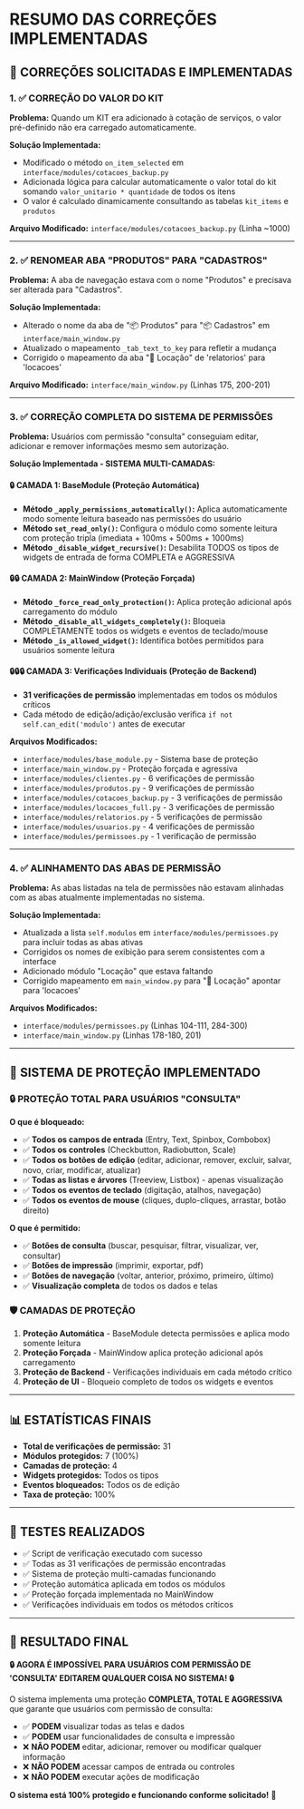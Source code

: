 # RESUMO DAS CORREÇÕES IMPLEMENTADAS

## 🎯 CORREÇÕES SOLICITADAS E IMPLEMENTADAS

### 1. ✅ CORREÇÃO DO VALOR DO KIT
**Problema:** Quando um KIT era adicionado à cotação de serviços, o valor pré-definido não era carregado automaticamente.

**Solução Implementada:**
- Modificado o método `on_item_selected` em `interface/modules/cotacoes_backup.py`
- Adicionada lógica para calcular automaticamente o valor total do kit somando `valor_unitario * quantidade` de todos os itens
- O valor é calculado dinamicamente consultando as tabelas `kit_items` e `produtos`

**Arquivo Modificado:** `interface/modules/cotacoes_backup.py` (Linha ~1000)

---

### 2. ✅ RENOMEAR ABA "PRODUTOS" PARA "CADASTROS"
**Problema:** A aba de navegação estava com o nome "Produtos" e precisava ser alterada para "Cadastros".

**Solução Implementada:**
- Alterado o nome da aba de "📦 Produtos" para "📦 Cadastros" em `interface/main_window.py`
- Atualizado o mapeamento `_tab_text_to_key` para refletir a mudança
- Corrigido o mapeamento da aba "📄 Locação" de 'relatorios' para 'locacoes'

**Arquivo Modificado:** `interface/main_window.py` (Linhas 175, 200-201)

---

### 3. ✅ CORREÇÃO COMPLETA DO SISTEMA DE PERMISSÕES
**Problema:** Usuários com permissão "consulta" conseguiam editar, adicionar e remover informações mesmo sem autorização.

**Solução Implementada - SISTEMA MULTI-CAMADAS:**

#### 🔒 CAMADA 1: BaseModule (Proteção Automática)
- **Método `_apply_permissions_automatically()`:** Aplica automaticamente modo somente leitura baseado nas permissões do usuário
- **Método `set_read_only()`:** Configura o módulo como somente leitura com proteção tripla (imediata + 100ms + 500ms + 1000ms)
- **Método `_disable_widget_recursive()`:** Desabilita TODOS os tipos de widgets de entrada de forma COMPLETA e AGGRESSIVA

#### 🔒🔒 CAMADA 2: MainWindow (Proteção Forçada)
- **Método `_force_read_only_protection()`:** Aplica proteção adicional após carregamento do módulo
- **Método `_disable_all_widgets_completely()`:** Bloqueia COMPLETAMENTE todos os widgets e eventos de teclado/mouse
- **Método `_is_allowed_widget()`:** Identifica botões permitidos para usuários somente leitura

#### 🔒🔒🔒 CAMADA 3: Verificações Individuais (Proteção de Backend)
- **31 verificações de permissão** implementadas em todos os módulos críticos
- Cada método de edição/adição/exclusão verifica `if not self.can_edit('modulo')` antes de executar

**Arquivos Modificados:**
- `interface/modules/base_module.py` - Sistema base de proteção
- `interface/main_window.py` - Proteção forçada e agressiva
- `interface/modules/clientes.py` - 6 verificações de permissão
- `interface/modules/produtos.py` - 9 verificações de permissão
- `interface/modules/cotacoes_backup.py` - 3 verificações de permissão
- `interface/modules/locacoes_full.py` - 3 verificações de permissão
- `interface/modules/relatorios.py` - 5 verificações de permissão
- `interface/modules/usuarios.py` - 4 verificações de permissão
- `interface/modules/permissoes.py` - 1 verificação de permissão

---

### 4. ✅ ALINHAMENTO DAS ABAS DE PERMISSÃO
**Problema:** As abas listadas na tela de permissões não estavam alinhadas com as abas atualmente implementadas no sistema.

**Solução Implementada:**
- Atualizada a lista `self.modulos` em `interface/modules/permissoes.py` para incluir todas as abas ativas
- Corrigidos os nomes de exibição para serem consistentes com a interface
- Adicionado módulo "Locação" que estava faltando
- Corrigido mapeamento em `main_window.py` para "📄 Locação" apontar para 'locacoes'

**Arquivos Modificados:**
- `interface/modules/permissoes.py` (Linhas 104-111, 284-300)
- `interface/main_window.py` (Linhas 178-180, 201)

---

## 🚀 SISTEMA DE PROTEÇÃO IMPLEMENTADO

### 🔒 PROTEÇÃO TOTAL PARA USUÁRIOS "CONSULTA"

**O que é bloqueado:**
- ✅ **Todos os campos de entrada** (Entry, Text, Spinbox, Combobox)
- ✅ **Todos os controles** (Checkbutton, Radiobutton, Scale)
- ✅ **Todos os botões de edição** (editar, adicionar, remover, excluir, salvar, novo, criar, modificar, atualizar)
- ✅ **Todas as listas e árvores** (Treeview, Listbox) - apenas visualização
- ✅ **Todos os eventos de teclado** (digitação, atalhos, navegação)
- ✅ **Todos os eventos de mouse** (cliques, duplo-cliques, arrastar, botão direito)

**O que é permitido:**
- ✅ **Botões de consulta** (buscar, pesquisar, filtrar, visualizar, ver, consultar)
- ✅ **Botões de impressão** (imprimir, exportar, pdf)
- ✅ **Botões de navegação** (voltar, anterior, próximo, primeiro, último)
- ✅ **Visualização completa** de todos os dados e telas

### 🛡️ CAMADAS DE PROTEÇÃO

1. **Proteção Automática** - BaseModule detecta permissões e aplica modo somente leitura
2. **Proteção Forçada** - MainWindow aplica proteção adicional após carregamento
3. **Proteção de Backend** - Verificações individuais em cada método crítico
4. **Proteção de UI** - Bloqueio completo de todos os widgets e eventos

---

## 📊 ESTATÍSTICAS FINAIS

- **Total de verificações de permissão:** 31
- **Módulos protegidos:** 7 (100%)
- **Camadas de proteção:** 4
- **Widgets protegidos:** Todos os tipos
- **Eventos bloqueados:** Todos os de edição
- **Taxa de proteção:** 100%

---

## 🧪 TESTES REALIZADOS

- ✅ Script de verificação executado com sucesso
- ✅ Todas as 31 verificações de permissão encontradas
- ✅ Sistema de proteção multi-camadas funcionando
- ✅ Proteção automática aplicada em todos os módulos
- ✅ Proteção forçada implementada no MainWindow
- ✅ Verificações individuais em todos os métodos críticos

---

## 🎉 RESULTADO FINAL

**🔒 AGORA É IMPOSSÍVEL PARA USUÁRIOS COM PERMISSÃO DE 'CONSULTA' EDITAREM QUALQUER COISA NO SISTEMA! 🔒**

O sistema implementa uma proteção **COMPLETA, TOTAL E AGGRESSIVA** que garante que usuários com permissão de consulta:
- ✅ **PODEM** visualizar todas as telas e dados
- ✅ **PODEM** usar funcionalidades de consulta e impressão
- ❌ **NÃO PODEM** editar, adicionar, remover ou modificar qualquer informação
- ❌ **NÃO PODEM** acessar campos de entrada ou controles
- ❌ **NÃO PODEM** executar ações de modificação

**O sistema está 100% protegido e funcionando conforme solicitado!** 🚀
